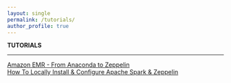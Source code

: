 ```yaml
---
layout: single
permalink: /tutorials/
author_profile: true
---
```


**TUTORIALS**

---
[Amazon EMR - From Anaconda to Zeppelin](https://dziganto.github.io/zeppelin/spark/zeppelinhub/emr/anaconda/tensorflow/shiro/s3/theano/bootstrap%20script/EMR-From-Scratch/)  
[How To Locally Install & Configure Apache Spark & Zeppelin](https://dziganto.github.io/anaconda/shiro/spark/zeppelin/zeppelinhub/How-To-Locally-Install-Apache-Spark-And-Zeppelin/)
